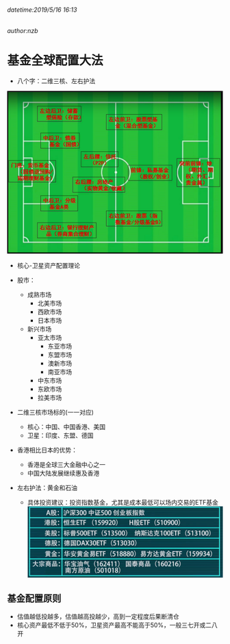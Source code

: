 ###### datetime:2019/5/16 16:13
###### author:nzb

# 基金全球配置大法

- 八个字：二维三核、左右护法

![](../img/理财足球阵图.png)

- 核心-卫星资产配置理论

- 股市：
    - 成熟市场
        - 北美市场
        - 西欧市场
        - 日本市场
    - 新兴市场
        - 亚太市场
            - 东亚市场
            - 东盟市场
            - 澳新市场
            - 南亚市场
        - 中东市场
        - 东欧市场
        - 拉美市场

- 二维三核市场标的(一一对应)
    - 核心：中国、中国香港、美国
    - 卫星：印度、东盟、德国

- 香港相比日本的优势：
    - 香港是全球三大金融中心之一
    - 中国大陆发展继续惠及香港
    
- 左右护法：黄金和石油
    - 具体投资建议：投资指数基金，尤其是成本最低可以场内交易的ETF基金
![](../img/全球配置法基金.png)



## 基金配置原则

- 估值越低投越多，估值越高投越少，高到一定程度后果断清仓
- 核心资产最低不低于50%，卫星资产最高不能高于50%，一般三七开或二八开



